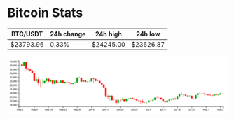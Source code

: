 # Bitcoin Stats

BTC/USDT|24h change|24h high|24h low|
|---|---|---|---|
|$23793.96|0.33%|$24245.00|$23626.87|

<img src="./chart.svg">
